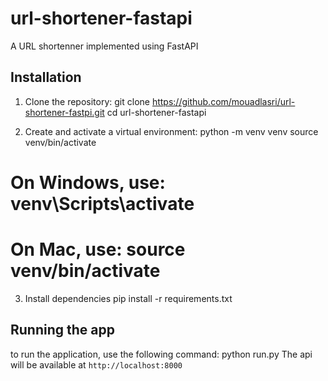 # url-shortener-fastapi

A URL shortenner implemented using FastAPI

## Installation

1. Clone the repository:
   git clone https://github.com/mouadlasri/url-shortener-fastpi.git
   cd url-shortener-fastapi

2. Create and activate a virtual environment:
   python -m venv venv
   source venv/bin/activate

# On Windows, use: venv\Scripts\activate

# On Mac, use: source venv/bin/activate

3. Install dependencies
   pip install -r requirements.txt

## Running the app

to run the application, use the following command: python run.py
The api will be available at `http://localhost:8000`
